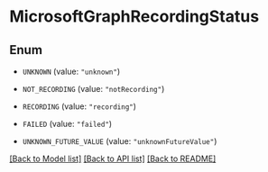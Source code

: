 # MicrosoftGraphRecordingStatus

## Enum


* `UNKNOWN` (value: `"unknown"`)

* `NOT_RECORDING` (value: `"notRecording"`)

* `RECORDING` (value: `"recording"`)

* `FAILED` (value: `"failed"`)

* `UNKNOWN_FUTURE_VALUE` (value: `"unknownFutureValue"`)


[[Back to Model list]](../README.md#documentation-for-models) [[Back to API list]](../README.md#documentation-for-api-endpoints) [[Back to README]](../README.md)



